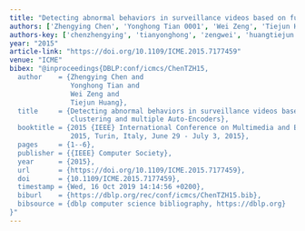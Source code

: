 ```yaml
---
title: "Detecting abnormal behaviors in surveillance videos based on fuzzy clustering and multiple auto-encoders"
authors: ['Zhengying Chen', 'Yonghong Tian 0001', 'Wei Zeng', 'Tiejun Huang']
authors-key: ['chenzhengying', 'tianyonghong', 'zengwei', 'huangtiejun']
year: "2015"
article-link: "https://doi.org/10.1109/ICME.2015.7177459"
venue: "ICME"
bibex: "@inproceedings{DBLP:conf/icmcs/ChenTZH15,
  author    = {Zhengying Chen and
               Yonghong Tian and
               Wei Zeng and
               Tiejun Huang},
  title     = {Detecting abnormal behaviors in surveillance videos based on fuzzy
               clustering and multiple Auto-Encoders},
  booktitle = {2015 {IEEE} International Conference on Multimedia and Expo, {ICME}
               2015, Turin, Italy, June 29 - July 3, 2015},
  pages     = {1--6},
  publisher = {{IEEE} Computer Society},
  year      = {2015},
  url       = {https://doi.org/10.1109/ICME.2015.7177459},
  doi       = {10.1109/ICME.2015.7177459},
  timestamp = {Wed, 16 Oct 2019 14:14:56 +0200},
  biburl    = {https://dblp.org/rec/conf/icmcs/ChenTZH15.bib},
  bibsource = {dblp computer science bibliography, https://dblp.org}
}"
---
```

